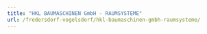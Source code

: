 ```yaml
---
title: "HKL BAUMASCHINEN GmbH - RAUMSYSTEME"
url: /fredersdorf-vogelsdorf/hkl-baumaschinen-gmbh-raumsysteme/
---
```

